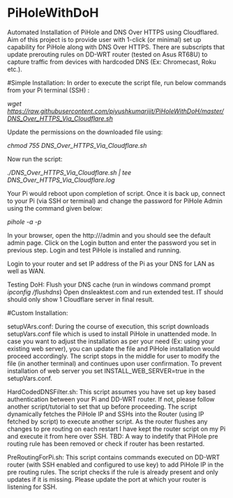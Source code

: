# PiHoleWithDoH
Automated Installation of PiHole and DNS Over HTTPS using Cloudflared.
Aim of this project is to provide user with 1-click (or minimal) set up capability for PiHole along with DNS Over HTTPS.
There are subscripts that update prerouting rules on DD-WRT router (tested on Asus RT68U) to capture traffic from devices with hardcoded DNS (Ex: Chromecast, Roku etc.).

#Simple Installation:
In order to execute the script file, run below commands from your Pi terminal (SSH) :

<i>wget https://raw.githubusercontent.com/piyushkumarjiit/PiHoleWithDoH/master/DNS_Over_HTTPS_Via_Cloudflare.sh</i>

Update the permissions on the downloaded file using:

<i>chmod 755 DNS_Over_HTTPS_Via_Cloudflare.sh</i>

Now run the script:

<i>./DNS_Over_HTTPS_Via_Cloudflare.sh  | tee DNS_Over_HTTPS_Via_Cloudflare.log</i>

Your Pi would reboot upon completion of script. 
Once it is back up, connect to your Pi (via SSH or terminal) and change the password for PiHole Admin using the command given below:

<i>pihole -a -p <YourNewPassword> </i>

In your browser, open the <a>http://<IP of your Pi>/admin</a> and you should see the default admin page.
Click on the Login button and enter the password you set in previous step.
Login and test PiHole is installed and running.
  
Login to your router and set IP address of the Pi as your DNS for LAN as well as WAN.
  
Testing DoH:
Flush your DNS cache (run in windows command prompt <i>ipconfig /flushdns</i>)
Open dnsleaktest.com and run extended test. IT should should only show 1 Cloudflare server in final result.


#Custom Installation:

setupVArs.conf: During the course of execution, this script downloads setupVars.conf file which is used to install PiHole in unattended mode. In case you want to adjust the installation as per your need (Ex: using your existing web server), you can update the file and PiHole installation would proceed accordingly. The script stops in the middle for user to modify the file (in another terminal) and continues upon user confirmation.
To prevent installation of web server you set INSTALL_WEB_SERVER=true in the setupVars.conf.

HardCodedDNSFilter.sh: This script assumes you have set up key based authentication between your Pi and DD-WRT router. If not, please follow another script/tutorial to set that up before proceeding.
The script dynamically fetches the PiHole IP and SSHs into the Router (using IP fetched by script) to execute another script.
As the router flushes any changes to pre routing on each restart I have kept the router script on my Pi and execute it from here over SSH.
TBD: A way to indetify that PiHole pre routing rule has been removed or check if router has been restarted.

PreRoutingForPi.sh: This script contains commands executed on DD-WRT router (with SSH enabled and configured to use key) to add PiHole IP in the pre routing rules. The script checks if the rule is already present and only updates if it is missing. Please update the port at which your router is listening for SSH.

